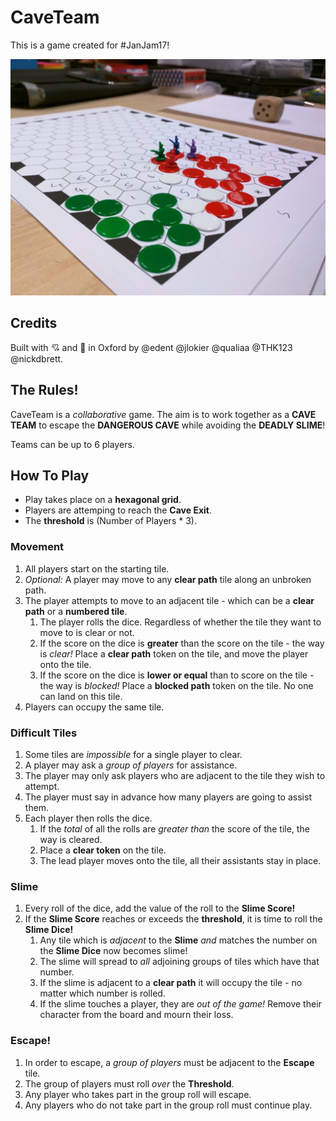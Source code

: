 # CaveTeam
This is a game created for #JanJam17!

![Boardgame in progress](https://github.com/OxfordHackspace/CaveTeam/raw/master/img/Board%20Game%20In%20Progress.jpg)

## Credits

Built with 💘 and 🍕 in Oxford by @edent @jlokier @qualiaa @THK123 @nickdbrett.

## The Rules!

CaveTeam is a *collaborative* game. The aim is to work together as a **CAVE TEAM** to escape the **DANGEROUS CAVE** while avoiding the **DEADLY SLIME**!

Teams can be up to 6 players.

## How To Play

* Play takes place on a **hexagonal grid**.
* Players are attemping to reach the **Cave Exit**.
* The **threshold** is (Number of Players * 3).

### Movement

1. All players start on the starting tile.
1. *Optional:* A player may move to any **clear path** tile along an unbroken path.
1. The player attempts to move to an adjacent tile - which can be a **clear path** or a **numbered tile**.
   1. The player rolls the dice. Regardless of whether the tile they want to move to is clear or not.
   1. If the score on the dice is **greater** than the score on the tile - the way is *clear!* Place a **clear path** token on the tile, and move the player onto the tile.
   1. If the score on the dice is **lower or equal** than to score on the tile - the way is *blocked!* Place a **blocked path** token on the tile. No one can land on this tile.
1. Players can occupy the same tile.

### Difficult Tiles

1. Some tiles are *impossible* for a single player to clear.
1. A player may ask a *group of players* for assistance.
1. The player may only ask players who are adjacent to the tile they wish to attempt.
1. The player must say in advance how many players are going to assist them.
1. Each player then rolls the dice.  
    1. If the *total* of all the rolls are *greater than* the score of the tile, the way is cleared.
    1. Place a **clear token** on the tile.
    1. The lead player moves onto the tile, all their assistants stay in place.

### Slime

1. Every roll of the dice, add the value of the roll to the **Slime Score!**
1. If the **Slime Score** reaches or exceeds the **threshold**, it is time to roll the **Slime Dice!**
   1. Any tile which is *adjacent* to the **Slime** *and* matches the number on the **Slime Dice** now becomes slime!
   1. The slime will spread to *all* adjoining groups of tiles which have that number.
   1. If the slime is adjacent to a **clear path** it will occupy the tile - no matter which number is rolled.
   1. If the slime touches a player, they are *out of the game!* Remove their character from the board and mourn their loss.

### Escape!

1. In order to escape, a *group of players* must be adjacent to the **Escape** tile.
1. The group of players must roll *over* the **Threshold**.
1. Any player who takes part in the group roll will escape.
1. Any players who do not take part in the group roll must continue play.
